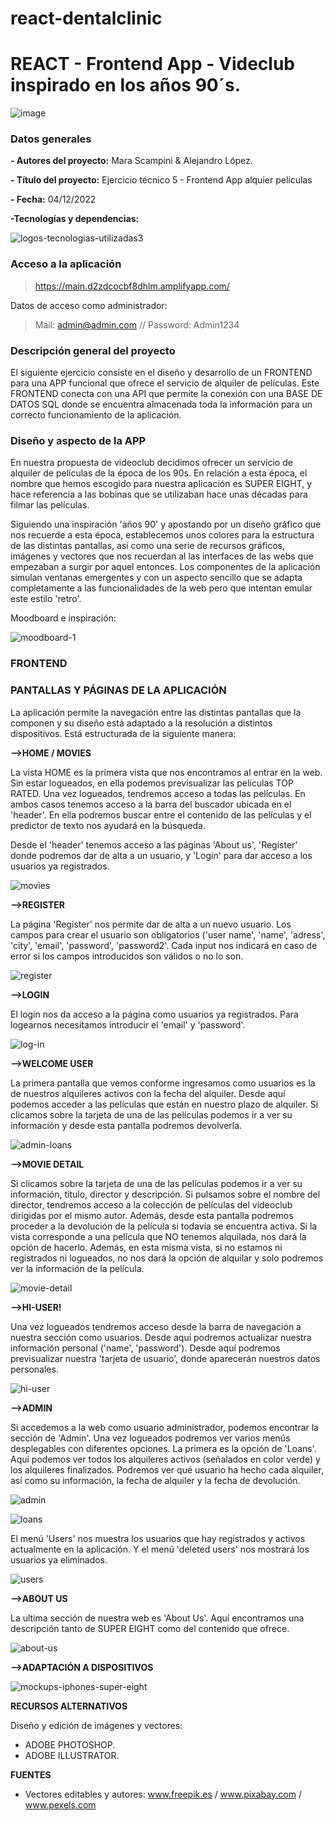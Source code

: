 # react-dentalclinic

# REACT - Frontend App - Videclub inspirado en los años 90´s.

![image](https://user-images.githubusercontent.com/113507322/205169800-ae8aeff3-2afc-467c-8c53-6c1637671770.png)


### Datos generales

**- Autores del proyecto:** Mara Scampini & Alejandro López.

**- Título del proyecto:** Ejercicio técnico 5 - Frontend App alquier películas

**- Fecha:** 04/12/2022

**-Tecnologías y dependencias:** 

![logos-tecnologias-utilizadas3](https://user-images.githubusercontent.com/113507322/205345377-539842e5-3691-4a3a-8919-5fe9a843dcc2.jpg)

 ### Acceso a la aplicación

> https://main.d2zdcocbf8dhlm.amplifyapp.com/

Datos de acceso como administrador: 

> Mail: admin@admin.com // Password: Admin1234


 ### Descripción general del proyecto 

El siguiente ejercicio consiste en el diseño y desarrollo de un FRONTEND para una APP funcional que ofrece el servicio de alquiler de películas. Este FRONTEND conecta
con una API que permite la conexión con una BASE DE DATOS SQL donde se encuentra almacenada toda la información para un correcto funcionamiento de la aplicación.


 ### Diseño y aspecto de la APP
 
 En nuestra propuesta de videoclub decidimos ofrecer un servicio de alquiler de películas de la época de los 90s. En relación a esta época, el nombre que hemos escogido para nuestra 
 aplicación es SUPER EIGHT, y hace referencia a las bobinas que se utilizaban hace unas décadas para filmar las películas. 
 
 Siguiendo una inspiración 'años 90' y apostando por un diseño gráfico que nos recuerde a esta época, establecemos unos colores para la estructura de las distintas pantallas, así como una serie de recursos gráficos, imágenes y vectores que nos recuerdan al las interfaces de las webs que empezaban a surgir por aquel entonces. Los 
 componentes de la aplicación simulan ventanas emergentes y con un aspecto sencillo que se adapta completamente a las funcionalidades de la web pero que intentan 
 emular este estilo 'retro'.
 
 Moodboard e inspiración:
 
 ![moodboard-1](https://user-images.githubusercontent.com/113507322/204105036-a9d41883-f395-4caf-b97f-2d03d743532a.png)

 

### FRONTEND
 
 
 
### PANTALLAS Y PÁGINAS DE LA APLICACIÓN

La aplicación permite la navegación entre las distintas pantallas que la componen y su diseño está adaptado a la resolución a distintos dispositivos. Está estructurada de la siguiente manera:
 
 
**-->HOME / MOVIES**
 
 
La vista HOME es la primera vista que nos encontramos al entrar en la web. Sin estar logueados, en ella podemos previsualizar las películas TOP RATED. Una vez logueados, tendremos acceso a todas las películas. En ambos casos tenemos acceso a la barra del buscador ubicada en el 'header'. En ella podremos buscar entre el contenido de las películas y el predictor de texto nos ayudará en la búsqueda. 

Desde el 'header' tenemos acceso a las páginas 'About us', 'Register' donde podremos dar de alta a un usuario, y 'Login' para dar acceso a los usuarios ya registrados. 

![movies](https://user-images.githubusercontent.com/113507322/205171611-d21ff378-12e3-44c6-b77e-8fb88ca916b5.png)


**-->REGISTER**

La página 'Register' nos permite dar de alta a un nuevo usuario. Los campos para crear el usuario son obligatorios ('user name', 'name', 'adress', 'city', 'email', 'password', 'password2'. Cada input nos indicará en caso de error si los campos introducidos son válidos o no lo son. 

![register](https://user-images.githubusercontent.com/113507322/205172016-f5d42deb-4bae-4a91-980a-d0e12ea4db17.png)


**-->LOGIN**

El login nos da acceso a la página como usuarios ya registrados. Para logearnos necesitamos introducir el 'email' y 'password'.

![log-in](https://user-images.githubusercontent.com/113507322/205172901-0aa6c705-f3a9-428c-ad20-bae7640531bf.png)


**-->WELCOME USER**

La primera pantalla que vemos conforme ingresamos como usuarios es la de nuestros alquileres activos con la fecha del alquiler. Desde aquí podemos acceder a las películas que están en nuestro plazo de alquiler. Si clicamos sobre la tarjeta de una de las películas podemos ir a ver su información y desde esta pantalla podremos devolverla. 

![admin-loans](https://user-images.githubusercontent.com/113507322/205505236-84aa2644-44ea-4109-89bf-1b8845e5dfb8.png)



**-->MOVIE DETAIL**

Si clicamos sobre la tarjeta de una de las películas podemos ir a ver su información, título, director y descripción. Si pulsamos sobre el nombre del director, tendremos acceso a la colección de películas del videoclub dirigidas por el mismo autor. Además, desde esta pantalla podremos proceder a la devolución de la película si todavía se encuentra activa. Si la vista corresponde a una película que NO tenemos alquilada, nos dará la opción de hacerlo. Además, en esta misma vista, si no estamos ni registrados ni logueados, no nos dará la opción de alquilar y solo podremos ver la información de la película. 

![movie-detail](https://user-images.githubusercontent.com/113507322/205174130-fce0fa6c-2710-44f1-b246-dc14c2090170.png)


**-->HI-USER!**

Una vez logueados tendremos acceso desde la barra de navegación a nuestra sección como usuarios. Desde aquí podremos actualizar nuestra información personal ('name', 'password'). Desde aquí podremos previsualizar nuestra 'tarjeta de usuario', donde aparecerán nuestros datos personales. 

![hi-user](https://user-images.githubusercontent.com/113507322/205174668-650cf975-08a2-46c9-a3aa-a8fab236ab45.png)

**-->ADMIN**

Si accedemos a la web como usuario administrador, podemos encontrar la sección de 'Admin'.  Una vez logueados podremos ver varios menús desplegables con diferentes opciones. 
La primera es la opción de 'Loans'. Aquí podemos ver todos los alquileres activos (señalados en color verde) y los alquileres finalizados. Podremos ver qué usuario ha hecho cada alquiler, así como su información, la fecha de alquiler y la fecha de devolución. 

![admin](https://user-images.githubusercontent.com/113507322/205175208-ce325efd-0be3-4adc-aa56-a615b1937064.png)

![loans](https://user-images.githubusercontent.com/113507322/205175223-1fa7c573-debc-466e-a6d6-89bb838cae69.png)

El menú 'Users' nos muestra los usuarios que hay registrados y activos actualmente en la aplicación. Y el menú 'deleted users' nos mostrará los usuarios ya eliminados. 


![users](https://user-images.githubusercontent.com/113507322/205175738-9deeb642-e2c6-44b2-aa71-394af79e5eea.png)


**-->ABOUT US**

La ultima sección de nuestra web es 'About Us'. Aquí encontramos una descripción tanto de SUPER EIGHT como del contenido que ofrece. 


![about-us](https://user-images.githubusercontent.com/113507322/205175953-5cd54515-100e-4979-9f3a-dd6c393d438c.png)


**-->ADAPTACIÓN A DISPOSITIVOS**

 
![mockups-iphones-super-eight](https://user-images.githubusercontent.com/113507322/205178507-3deadd79-73df-4934-b5c7-cf792c1aca35.png)



**RECURSOS ALTERNATIVOS**

Diseño y edición de imágenes y vectores:
  - ADOBE PHOTOSHOP.
  - ADOBE ILLUSTRATOR. 

**FUENTES**

- Vectores editables y autores: www.freepik.es / www.pixabay.com / www.pexels.com


